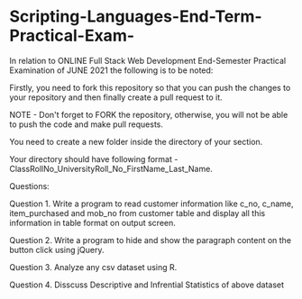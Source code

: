 # Scripting-Languages-End-Term-Practical-Exam-


In relation to ONLINE Full Stack Web Development End-Semester Practical Examination of JUNE 2021 the following is to be noted:

Firstly, you need to fork this repository so that you can push the changes to your repository and then finally create a pull request to it.

NOTE - Don't forget to FORK the repository, otherwise, you will not be able to push the code and make pull requests.

You need to create a new folder inside the directory of your section.

Your directory should have following format - ClassRollNo_UniversityRoll_No_FirstName_Last_Name.

Questions:


Question 1.	Write a program to read customer information like c_no, c_name, item_purchased and mob_no from customer table and display all this information in table format on output screen.


Question 2. Write a program to hide and show the paragraph content on the button click using jQuery.



Question 3.  Analyze any csv dataset using R.



Question 4.  Disscuss Descriptive and Infrential Statistics of above dataset
